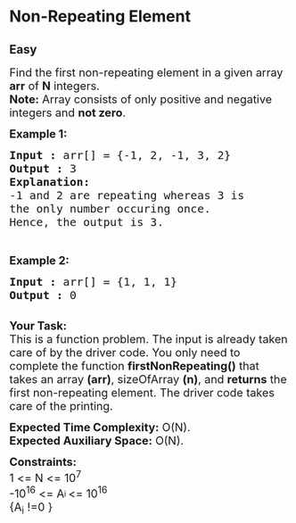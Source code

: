 # Non-Repeating Element
## Easy 
<div class="problem-statement" style="user-select: auto;">
                <p style="user-select: auto;"></p><p style="user-select: auto;"><span style="font-size: 20px; user-select: auto;">Find the first non-repeating element in a given array<strong style="user-select: auto;"> arr</strong> of <strong style="user-select: auto;">N</strong> integers.<br style="user-select: auto;">
<strong style="user-select: auto;">Note:</strong> Array consists of only positive and negative integers and <strong style="user-select: auto;">not zero</strong>.</span></p>

<p style="user-select: auto;"><span style="font-size: 20px; user-select: auto;"><strong style="user-select: auto;">Example 1:</strong></span></p>

<pre style="user-select: auto;"><span style="font-size: 20px; user-select: auto;"><strong style="user-select: auto;">Input :</strong> arr[] = {-1, 2, -1, 3, 2}
<strong style="user-select: auto;">Output :</strong> 3
<strong style="user-select: auto;">Explanation:
</strong>-1 and 2 are repeating whereas 3 is 
the only number occuring once.
Hence, the output is 3.&nbsp;</span></pre>

<p style="user-select: auto;">&nbsp;</p>

<p style="user-select: auto;"><span style="font-size: 20px; user-select: auto;"><strong style="user-select: auto;">Example 2:</strong></span></p>

<pre style="user-select: auto;"><span style="font-size: 20px; user-select: auto;"><strong style="user-select: auto;">Input :</strong> arr[] = {1, 1, 1}
<strong style="user-select: auto;">Output :</strong> 0
</span></pre>

<p style="user-select: auto;"><br style="user-select: auto;">
<span style="font-size: 20px; user-select: auto;"><strong style="user-select: auto;">Your Task:</strong><br style="user-select: auto;">
This is a function problem. The input is already taken care of by the driver code. You only need to complete the function <strong style="user-select: auto;">firstNonRepeating()</strong> that takes an array <strong style="user-select: auto;">(arr)</strong>, sizeOfArray <strong style="user-select: auto;">(n)</strong>, and <strong style="user-select: auto;">returns</strong> the first non-repeating element. The driver code takes care of the printing.</span></p>

<p style="user-select: auto;"><span style="font-size: 20px; user-select: auto;"><strong style="user-select: auto;">Expected Time Complexity:</strong>&nbsp;O(N).<br style="user-select: auto;">
<strong style="user-select: auto;">Expected Auxiliary Space:</strong>&nbsp;O(N).</span></p>

<p style="user-select: auto;"><span style="font-size: 20px; user-select: auto;"><strong style="user-select: auto;">Constraints:</strong><br style="user-select: auto;">
1 &lt;= N &lt;= 10<sup style="user-select: auto;">7</sup><br style="user-select: auto;">
-10<sup style="user-select: auto;">16</sup> &lt;= A<sub style="user-select: auto;"><sup style="user-select: auto;">i </sup></sub>&lt;= 10<sup style="user-select: auto;">16</sup><br style="user-select: auto;">
{A<sub style="user-select: auto;">i</sub> !=0 }</span></p>

<p style="user-select: auto;">&nbsp;</p>
 <p style="user-select: auto;"></p>
            </div>